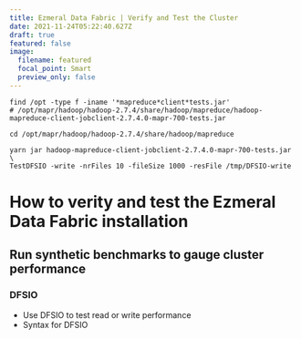 ```yaml
---
title: Ezmeral Data Fabric | Verify and Test the Cluster
date: 2021-11-24T05:22:40.627Z
draft: true
featured: false
image:
  filename: featured
  focal_point: Smart
  preview_only: false
---
```

```shell
find /opt -type f -iname '*mapreduce*client*tests.jar'
# /opt/mapr/hadoop/hadoop-2.7.4/share/hadoop/mapreduce/hadoop-mapreduce-client-jobclient-2.7.4.0-mapr-700-tests.jar

cd /opt/mapr/hadoop/hadoop-2.7.4/share/hadoop/mapreduce

yarn jar hadoop-mapreduce-client-jobclient-2.7.4.0-mapr-700-tests.jar \
TestDFSIO -write -nrFiles 10 -fileSize 1000 -resFile /tmp/DFSIO-write
```

# How to verity and test the Ezmeral Data Fabric installation

## Run synthetic benchmarks to gauge cluster performance

### DFSIO

* Use DFSIO to test read or write performance
* Syntax for DFSIO